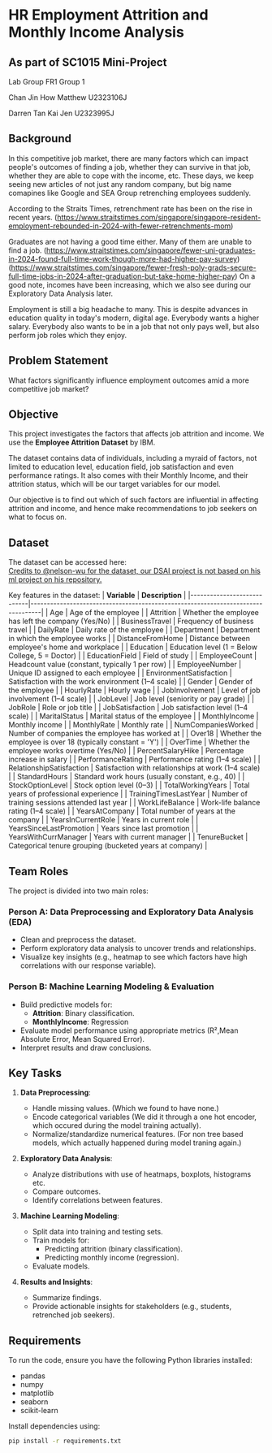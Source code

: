 # HR Employment Attrition and Monthly Income Analysis

## As part of SC1015 Mini-Project
Lab Group FR1 Group 1

Chan Jin How Matthew U2323106J

Darren Tan Kai Jen U2323995J

## Background
In this competitive job market, there are many factors which can impact people's outcomes of finding a job, whether they can survive in that job, whether they are able to cope with the income, etc. These days, we keep seeing new articles of not just any random company, but big name comapines like Google and SEA Group retrenching employees suddenly. 

According to the Straits Times, retrenchment rate has been on the rise in recent years.
(https://www.straitstimes.com/singapore/singapore-resident-employment-rebounded-in-2024-with-fewer-retrenchments-mom)

Graduates are not having a good time either. Many of them are unable to find a job.
(https://www.straitstimes.com/singapore/fewer-uni-graduates-in-2024-found-full-time-work-though-more-had-higher-pay-survey)
(https://www.straitstimes.com/singapore/fewer-fresh-poly-grads-secure-full-time-jobs-in-2024-after-graduation-but-take-home-higher-pay)
On a good note, incomes have been increasing, which we also see during our Exploratory Data Analysis later.

Employment is still a big headache to many. This is despite advances in education quality in today's modern, digital age. Everybody wants a higher salary. Everybody also wants to be in a job that not only pays well, but also perform job roles which they enjoy.

## Problem Statement
What factors significantly influence employment outcomes amid a more competitive job market?

## Objective
This project investigates the factors that affects job attrition and income. We use the **Employee Attrition Dataset** by IBM.

The dataset contains data of individuals, including a myraid of factors, not limited to education level, education field, job satisfaction and even performance ratings. It also comes with their Monthly Income, and their attrition status, which will be our target variables for our model.

Our objective is to find out which of such factors are influential in affecting attrition and income, and hence make recommendations to job seekers on what to focus on.

## Dataset
The dataset can be accessed here:  
[Credits to @nelson-wu for the dataset, our DSAI project is not based on his ml project on his repository.](https://github.com/nelson-wu/employee-attrition-ml/blob/master/WA_Fn-UseC_-HR-Employee-Attrition.csv)

Key features in the dataset:
| **Variable**                | **Description**                                                                 |
|----------------------------|---------------------------------------------------------------------------------|
| Age                        | Age of the employee                                                            |
| Attrition                  | Whether the employee has left the company (Yes/No)                             |
| BusinessTravel             | Frequency of business travel                                                   |
| DailyRate                  | Daily rate of the employee                                                     |
| Department                 | Department in which the employee works                                         |
| DistanceFromHome          | Distance between employee's home and workplace                                 |
| Education                  | Education level (1 = Below College, 5 = Doctor)                                |
| EducationField             | Field of study                                                                 |
| EmployeeCount              | Headcount value (constant, typically 1 per row)                                |
| EmployeeNumber             | Unique ID assigned to each employee                                            |
| EnvironmentSatisfaction    | Satisfaction with the work environment (1–4 scale)                             |
| Gender                     | Gender of the employee                                                         |
| HourlyRate                 | Hourly wage                                                                    |
| JobInvolvement             | Level of job involvement (1–4 scale)                                           |
| JobLevel                   | Job level (seniority or pay grade)                                             |
| JobRole                    | Role or job title                                                              |
| JobSatisfaction            | Job satisfaction level (1–4 scale)                                             |
| MaritalStatus              | Marital status of the employee                                                 |
| MonthlyIncome              | Monthly income                                                                 |
| MonthlyRate                | Monthly rate                                                                   |
| NumCompaniesWorked         | Number of companies the employee has worked at                                 |
| Over18                     | Whether the employee is over 18 (typically constant = 'Y')                     |
| OverTime                   | Whether the employee works overtime (Yes/No)                                   |
| PercentSalaryHike          | Percentage increase in salary                                                  |
| PerformanceRating          | Performance rating (1–4 scale)                                                 |
| RelationshipSatisfaction   | Satisfaction with relationships at work (1–4 scale)                            |
| StandardHours              | Standard work hours (usually constant, e.g., 40)                               |
| StockOptionLevel           | Stock option level (0–3)                                                       |
| TotalWorkingYears          | Total years of professional experience                                         |
| TrainingTimesLastYear      | Number of training sessions attended last year                                 |
| WorkLifeBalance            | Work-life balance rating (1–4 scale)                                           |
| YearsAtCompany             | Total number of years at the company                                           |
| YearsInCurrentRole         | Years in current role                                                          |
| YearsSinceLastPromotion    | Years since last promotion                                                     |
| YearsWithCurrManager       | Years with current manager                                                     |
| TenureBucket               | Categorical tenure grouping (bucketed years at company)                        |


## Team Roles
The project is divided into two main roles:

### Person A: Data Preprocessing and Exploratory Data Analysis (EDA)
- Clean and preprocess the dataset.
- Perform exploratory data analysis to uncover trends and relationships.
- Visualize key insights (e.g., heatmap to see which factors have high correlations with our response variable).

### Person B: Machine Learning Modeling & Evaluation
- Build predictive models for:
  - **Attrition**: Binary classification.
  - **MonthlyIncome**: Regression 
- Evaluate model performance using appropriate metrics (R²,Mean Absolute Error, Mean Squared Error).
- Interpret results and draw conclusions.

## Key Tasks
1. **Data Preprocessing**:
   - Handle missing values. (Which we found to have none.)
   - Encode categorical variables (We did it through a one hot encoder, which occured during the model training actually).
   - Normalize/standardize numerical features. (For non tree based models, which actually happened during model traning again.)

2. **Exploratory Data Analysis**:
   - Analyze distributions with use of heatmaps, boxplots, histograms etc.
   - Compare outcomes.
   - Identify correlations between features.

3. **Machine Learning Modeling**:
   - Split data into training and testing sets.
   - Train models for:
     - Predicting attrition (binary classification).
     - Predicting monthly income (regression).
   - Evaluate models.

4. **Results and Insights**:
   - Summarize findings.
   - Provide actionable insights for stakeholders (e.g., students, retrenched job seekers).

## Requirements
To run the code, ensure you have the following Python libraries installed:
- pandas
- numpy
- matplotlib
- seaborn
- scikit-learn

Install dependencies using:
```bash
pip install -r requirements.txt
